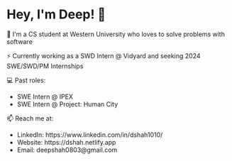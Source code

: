 <h1>Hey, I'm Deep! 👋</h1>

🔭 I'm a CS student at Western University who loves to solve problems with software

⚡️ Currently working as a SWD Intern @ Vidyard and seeking 2024 SWE/SWD/PM Internships

💻 Past roles:
  <ul>
    <li>SWE Intern @ IPEX</li>
   <li>SWE Intern @ Project: Human City</li>
  </ul>

📫 Reach me at:
  <ul>
   <li>LinkedIn: https://www.linkedin.com/in/dshah1010/</li>
   <li>Website: https://dshah.netlify.app</li>
   <li>Email: deepshah0803@gmail.com</li>
  </ul>
